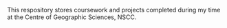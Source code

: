 This respository stores coursework and projects completed during my time at the Centre of Geographic Sciences, NSCC.  
